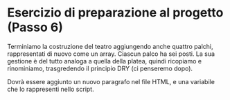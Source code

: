 # Esercizio di preparazione al progetto (Passo 6)

Terminiamo la costruzione del teatro aggiungendo anche quattro palchi, rappresentati di nuovo come un array. Ciascun palco ha sei posti. La sua gestione è del tutto analoga a quella della platea, quindi ricopiamo e rinominiamo, trasgredendo il principio DRY (ci penseremo dopo).

Dovrà essere aggiunto un nuovo paragrafo nel file HTML, e una variabile che lo rappresenti nello script.
